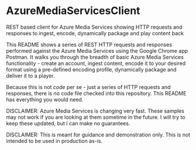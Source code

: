 # AzureMediaServicesClient


REST based client for Azure Media Services showing HTTP requests and responses to ingest, encode, dynamically package and play content back

This README shows a series of REST HTTP requests and responses performed against the Azure Media Services using the Google Chrome app Postman. It walks you through the breadth of basic Azure Media Services functionality - create an account, ingest content, encode it to your desired format using a pre-defined encoding profile, dynamically package and deliver it to a player.

Because this is not *code* per se - just a series of HTTP requests and responses, there is no code file checked into this repository. This README has everything you would need.

DISCLAIMER: Azure Media Services is changing very fast. These samples may not work if you are looking at them sometime in the future. I will try to keep these updated, but I can make no guarantees.

DISCLAIMER: This is meant for guidance and demonstration only. This is not intended to be used in production as-is.

 